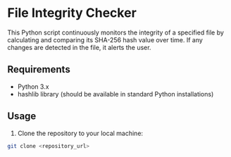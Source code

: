 # File Integrity Checker

This Python script continuously monitors the integrity of a specified file by calculating and comparing its SHA-256 hash value over time. If any changes are detected in the file, it alerts the user.

## Requirements

- Python 3.x
- hashlib library (should be available in standard Python installations)

## Usage

1. Clone the repository to your local machine:

```bash
git clone <repository_url>
